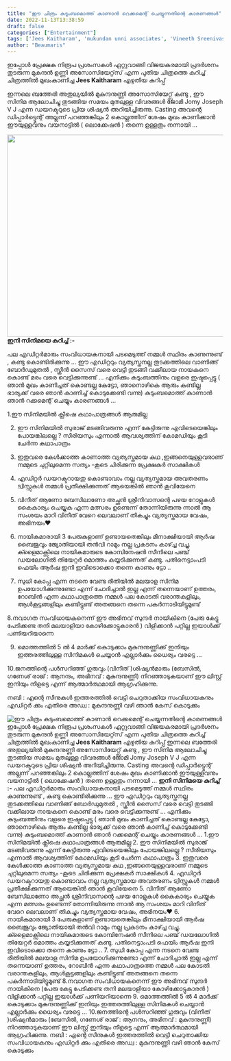 ```yaml
---
title: "ഈ ചിത്രം കുടുംബമൊത്ത് കാണാൻ റെക്കമെന്റ് ചെയ്യുന്നതിന്റെ കാരണങ്ങൾ"
date: 2022-11-13T13:38:59
draft: false
categories: ["Entertainment"]
tags: ['Jees Kaitharam', 'mukundan unni associates', 'Vineeth Sreenivasan']
author: "Beaumaris"
---
```


ഇപ്പോൾ പ്രേക്ഷക നിരൂപ പ്രശംസകൾ ഏറ്റുവാങ്ങി വിജയകരമായി പ്രദർശനം തുടരുന്ന മുകുന്ദൻ ഉണ്ണി അസോസിയേറ്റ്‌സ് എന്ന പുതിയ ചിത്രത്തെ കുറിച്ച് ചിത്രത്തിൽ മുഖംകാണിച്ച <strong>Jees Kaitharam</strong> എഴുതിയ കുറിപ്പ്

ഇന്നലെ ബത്തേരി അതുല്യയിൽ മുകുന്ദനുണ്ണി അസോസിയേറ്റ്സ് കണ്ടു , ഈ സിനിമ ആലോചിച്ചു തുടങ്ങിയ സമയം മുതലുള്ള വിവരങ്ങൾ ജോമി Jomy Joseph V J എന്ന ഡയറക്ടറുടെ പ്രിയ ശിഷ്യൻ അറിയിച്ചിരുന്നു. Casting അവന്റെ ഡിപ്പാർട്ട്മെന്റ് അല്ലന്ന് പറഞ്ഞങ്കിലും 2 കൊല്ലത്തിന് ശേഷം മുഖം കാണിക്കാൻ ഈയുള്ളവനും വയനാട്ടിൽ ( ലൊക്കേഷൻ ) തന്നെ ഉള്ളതും നന്നായി ...

<img class="wp-image-358870 aligncenter" src="https://cdn.boolokam.com/articles/2022/11/FWFWFF.jpg" alt="" width="1022" height="472" /><strong>ഇനി സിനിമയെ കുറിച്ച് :-</strong>

പല എഡിറ്റർമാരും സംവിധായകനായി പടമെടുത്ത് നമ്മൾ സ്ഥിരം കാണുന്നുണ്ട് , കണ്ടു കൊണ്ടിരിക്കുന്നു ... ഈ എഡിറ്ററും വ്യത്യസ്തനല്ല തുടക്കത്തിലെ വാണിങ്ങ് ബോർഡുമുതൽ , സ്ക്രീൻ സൈസ് വരെ വെട്ടി തുടങ്ങി വക്കീലായ നായകനെ കൊണ്ട് മരം വരെ വെട്ടിക്കുന്നുണ്ട് ... എനിക്കും കുടുംബത്തിനും വളരെ ഇഷ്ടപ്പെട്ടു ( ഞാൻ മുഖം കാണിച്ചത് കൊണ്ടല്ല കേട്ടോ, ഞാനൊഴികെ ആരും കണ്ടില്ല ഭാര്യക്ക് വരെ ഞാൻ കാണിച്ച് കൊടുക്കേണ്ടി വന്നു) കുടുംബമൊത്ത് കാണാൻ ഞാൻ റക്കമെന്റ് ചെയ്യും കാരണങ്ങൾ ...

1.ഈ സിനിമയിൽ ക്ലീഷെ കഥാപാത്രങ്ങൾ ആരുമില്ല

2. ഈ സിനിമയിൽ സുരാജ് മടങ്ങിവരുന്നു എന്ന് കേട്ടിരുന്നു എവിടെയെങ്കിലും പോയങ്കിലല്ലെ ? സീരിയസും എന്നാൽ ആവശ്യത്തിന് കോമഡിയും കൂടി ചേർന്ന കഥാപാത്രം

3. ഇതുവരെ കേൾക്കാത്ത കാണാത്ത വ്യത്യസ്തമായ കഥ ,ഇങ്ങനെയുള്ളവരാണ് നമ്മുടെ ചുറ്റിലുമെന്ന സത്യം -കൂടെ ചിരിക്കുന്ന പ്രേക്ഷകർ സാക്ഷികൾ

4. എഡിറ്റർ ഡയറക്ടറായതു കൊണ്ടാവാം നല്ല വ്യത്യസ്തമായ അവതരണം ട്വിസ്റ്റുകൾ നമ്മൾ പ്രതീക്ഷിക്കുന്നത് ആയെങ്കിൽ ഞാൻ കൂവിയേനെ

5. വിനീത് ആണോ ബേസിലാണോ അച്ഛൻ ശ്രീനിവാസന്റെ പഴയ റോളുകൾ കൈകാര്യം ചെയ്യുക എന്ന മത്സരം ഉണ്ടെന്ന് തോന്നിയിരുന്നു ന്നാൽ ആ സംശയം മാറി വിനീത് വേറെ ലെവലാണ് തികച്ചും വ്യത്യസ്തമായ വേഷം, അഭിനയം♥️

6. നായികമാരായി 3 പേരുകളാണ് ഉണ്ടായതെങ്കിലും മീനാക്ഷിയായി ആർഷ ബൈജുവും ജ്യോതിയായി തൻവി റാമും നല്ല പ്രകടനം കാഴ്ച്ച വച്ചു. ക്ളൈമാക്സിലെ നായികമാരുടെ കോമ്പിനേഷൻ സീനിലെ പഞ്ച് ഡയലോഗിൽ തിയേറ്റർ മൊത്തം കയ്യടിക്കുന്നത് കണ്ടു. പതിനെട്ടാംപടി ഫെയിം ആർഷ ഇനി ഇവിടൊക്കൊ തന്നെ കാണും ട്ടോ ..

7. സുധി കോപ്പ എന്ന നടനെ വേണ്ട രീതിയിൽ മലയാള സിനിമ ഉപയോഗിക്കുന്നുണ്ടോ എന്ന് ചോദിച്ചാൽ ഇല്ല എന്ന് തന്നെയാണ് ഉത്തരം, റോബിൻ എന്ന കഥാപാത്രത്തെ നമ്മൾ പല കോടതി വരാന്തകളിലും, ആൾകൂട്ടങ്ങളിലും കണ്ടിട്ടുണ്ട് അതങ്ങനെ തന്നെ പകർന്നാടിയിട്ടുമുണ്ട്

8.നവാഗത സംവിധായകനെന്ന് ഈ അഭിനവ് സുന്ദർ നായികിനെ (പേരു കേട്ടു പേടിക്കണ്ട തനി മലയാളിയാ കോഴിക്കോട്ടുകാരൻ ) വിളിക്കാൻ പറ്റില്ല ഇയാൾക്ക് പണിയറിയാന്നെ

9. മൊത്തത്തിൽ 5 ൽ 4 മാർക്ക് കൊടുക്കാം മുകുന്ദനുണ്ണിക്ക് ഇനിയും ഇത്തരത്തിലുള്ള സിനിമകൾ ചെയ്യാൻ എല്ലാർക്കും ധൈര്യം വരട്ടെ ...

10.ജനത്തിന്റെ പൾസറിഞ്ഞ് ഗുരുവും (വിനീത് )ശിഷ്യൻമാരും (ബേസിൽ, ഗണേശ് രാജ് : ആനന്ദം, അഭിനവ് : മുകുന്ദനുണ്ണി) നിറഞ്ഞാടുകയാണ് ഈ ലിസ്റ്റ് ഇനിയും നീളട്ടെ എന്ന് ആത്മാർത്ഥമായി ആഗ്രഹിക്കുന്നു.

നബി : എന്റെ സീനുകൾ ഇത്തരത്തിൽ വെട്ടി ചെറുതാക്കിയ സംവിധായകനും എഡിറ്റർ ക്കും എതിരെ അഡ്വ : മുകുന്ദനുണ്ണി വഴി ഞാൻ കേസ് കൊടുക്കും


![ഈ ചിത്രം കുടുംബമൊത്ത് കാണാൻ റെക്കമെന്റ് ചെയ്യുന്നതിന്റെ കാരണങ്ങൾ](https://cdn.boolokam.com/articles/2022/11/FWFWFF.jpg)ഇപ്പോൾ പ്രേക്ഷക നിരൂപ പ്രശംസകൾ ഏറ്റുവാങ്ങി വിജയകരമായി പ്രദർശനം തുടരുന്ന മുകുന്ദൻ ഉണ്ണി അസോസിയേറ്റ്‌സ് എന്ന പുതിയ ചിത്രത്തെ കുറിച്ച് ചിത്രത്തിൽ മുഖംകാണിച്ച **Jees Kaitharam** എഴുതിയ കുറിപ്പ് ഇന്നലെ ബത്തേരി അതുല്യയിൽ മുകുന്ദനുണ്ണി അസോസിയേറ്റ്സ് കണ്ടു , ഈ സിനിമ ആലോചിച്ചു തുടങ്ങിയ സമയം മുതലുള്ള വിവരങ്ങൾ ജോമി Jomy Joseph V J എന്ന ഡയറക്ടറുടെ പ്രിയ ശിഷ്യൻ അറിയിച്ചിരുന്നു. Casting അവന്റെ ഡിപ്പാർട്ട്മെന്റ് അല്ലന്ന് പറഞ്ഞങ്കിലും 2 കൊല്ലത്തിന് ശേഷം മുഖം കാണിക്കാൻ ഈയുള്ളവനും വയനാട്ടിൽ ( ലൊക്കേഷൻ ) തന്നെ ഉള്ളതും നന്നായി ... **ഇനി സിനിമയെ കുറിച്ച് :-** പല എഡിറ്റർമാരും സംവിധായകനായി പടമെടുത്ത് നമ്മൾ സ്ഥിരം കാണുന്നുണ്ട് , കണ്ടു കൊണ്ടിരിക്കുന്നു ... ഈ എഡിറ്ററും വ്യത്യസ്തനല്ല തുടക്കത്തിലെ വാണിങ്ങ് ബോർഡുമുതൽ , സ്ക്രീൻ സൈസ് വരെ വെട്ടി തുടങ്ങി വക്കീലായ നായകനെ കൊണ്ട് മരം വരെ വെട്ടിക്കുന്നുണ്ട് ... എനിക്കും കുടുംബത്തിനും വളരെ ഇഷ്ടപ്പെട്ടു ( ഞാൻ മുഖം കാണിച്ചത് കൊണ്ടല്ല കേട്ടോ, ഞാനൊഴികെ ആരും കണ്ടില്ല ഭാര്യക്ക് വരെ ഞാൻ കാണിച്ച് കൊടുക്കേണ്ടി വന്നു) കുടുംബമൊത്ത് കാണാൻ ഞാൻ റക്കമെന്റ് ചെയ്യും കാരണങ്ങൾ ... 1.ഈ സിനിമയിൽ ക്ലീഷെ കഥാപാത്രങ്ങൾ ആരുമില്ല 2\. ഈ സിനിമയിൽ സുരാജ് മടങ്ങിവരുന്നു എന്ന് കേട്ടിരുന്നു എവിടെയെങ്കിലും പോയങ്കിലല്ലെ ? സീരിയസും എന്നാൽ ആവശ്യത്തിന് കോമഡിയും കൂടി ചേർന്ന കഥാപാത്രം 3\. ഇതുവരെ കേൾക്കാത്ത കാണാത്ത വ്യത്യസ്തമായ കഥ ,ഇങ്ങനെയുള്ളവരാണ് നമ്മുടെ ചുറ്റിലുമെന്ന സത്യം -കൂടെ ചിരിക്കുന്ന പ്രേക്ഷകർ സാക്ഷികൾ 4\. എഡിറ്റർ ഡയറക്ടറായതു കൊണ്ടാവാം നല്ല വ്യത്യസ്തമായ അവതരണം ട്വിസ്റ്റുകൾ നമ്മൾ പ്രതീക്ഷിക്കുന്നത് ആയെങ്കിൽ ഞാൻ കൂവിയേനെ 5\. വിനീത് ആണോ ബേസിലാണോ അച്ഛൻ ശ്രീനിവാസന്റെ പഴയ റോളുകൾ കൈകാര്യം ചെയ്യുക എന്ന മത്സരം ഉണ്ടെന്ന് തോന്നിയിരുന്നു ന്നാൽ ആ സംശയം മാറി വിനീത് വേറെ ലെവലാണ് തികച്ചും വ്യത്യസ്തമായ വേഷം, അഭിനയം♥️ 6\. നായികമാരായി 3 പേരുകളാണ് ഉണ്ടായതെങ്കിലും മീനാക്ഷിയായി ആർഷ ബൈജുവും ജ്യോതിയായി തൻവി റാമും നല്ല പ്രകടനം കാഴ്ച്ച വച്ചു. ക്ളൈമാക്സിലെ നായികമാരുടെ കോമ്പിനേഷൻ സീനിലെ പഞ്ച് ഡയലോഗിൽ തിയേറ്റർ മൊത്തം കയ്യടിക്കുന്നത് കണ്ടു. പതിനെട്ടാംപടി ഫെയിം ആർഷ ഇനി ഇവിടൊക്കൊ തന്നെ കാണും ട്ടോ .. 7\. സുധി കോപ്പ എന്ന നടനെ വേണ്ട രീതിയിൽ മലയാള സിനിമ ഉപയോഗിക്കുന്നുണ്ടോ എന്ന് ചോദിച്ചാൽ ഇല്ല എന്ന് തന്നെയാണ് ഉത്തരം, റോബിൻ എന്ന കഥാപാത്രത്തെ നമ്മൾ പല കോടതി വരാന്തകളിലും, ആൾകൂട്ടങ്ങളിലും കണ്ടിട്ടുണ്ട് അതങ്ങനെ തന്നെ പകർന്നാടിയിട്ടുമുണ്ട് 8.നവാഗത സംവിധായകനെന്ന് ഈ അഭിനവ് സുന്ദർ നായികിനെ (പേരു കേട്ടു പേടിക്കണ്ട തനി മലയാളിയാ കോഴിക്കോട്ടുകാരൻ ) വിളിക്കാൻ പറ്റില്ല ഇയാൾക്ക് പണിയറിയാന്നെ 9\. മൊത്തത്തിൽ 5 ൽ 4 മാർക്ക് കൊടുക്കാം മുകുന്ദനുണ്ണിക്ക് ഇനിയും ഇത്തരത്തിലുള്ള സിനിമകൾ ചെയ്യാൻ എല്ലാർക്കും ധൈര്യം വരട്ടെ ... 10.ജനത്തിന്റെ പൾസറിഞ്ഞ് ഗുരുവും (വിനീത് )ശിഷ്യൻമാരും (ബേസിൽ, ഗണേശ് രാജ് : ആനന്ദം, അഭിനവ് : മുകുന്ദനുണ്ണി) നിറഞ്ഞാടുകയാണ് ഈ ലിസ്റ്റ് ഇനിയും നീളട്ടെ എന്ന് ആത്മാർത്ഥമായി ആഗ്രഹിക്കുന്നു. നബി : എന്റെ സീനുകൾ ഇത്തരത്തിൽ വെട്ടി ചെറുതാക്കിയ സംവിധായകനും എഡിറ്റർ ക്കും എതിരെ അഡ്വ : മുകുന്ദനുണ്ണി വഴി ഞാൻ കേസ് കൊടുക്കും
